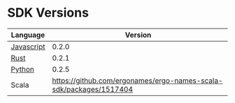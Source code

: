 # SDK Versions

| Language | Version |
| -------- | ------- |
| [Javascript](https://www.npmjs.com/package/ergonames) | 0.2.0 |
| [Rust](https://crates.io/crates/ergonames) | 0.2.1 |
| [Python](https://pypi.org/project/ergonames/) | 0.2.5 |
| Scala | https://github.com/ergonames/ergo-names-scala-sdk/packages/1517404 | 0.2.0 |

